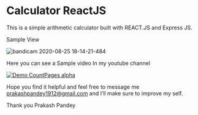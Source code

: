 # Calculator ReactJS

This is a simple arithmetic calculator built with REACT.JS and Express JS.

Sample View

![bandicam 2020-08-25 18-14-21-484](https://user-images.githubusercontent.com/67232072/91177491-6f821100-e701-11ea-8131-27360318e4ef.jpg)

Here you can see a Sample video In my youtube channel

[![Demo CountPages alpha](https://share.gifyoutube.com/KzB6Gb.gif)](https://www.youtube.com/watch?v=shtLlt93Vj0&feature=youtu.be)

Hope you find it helpful and feel free to message me prakashpandey1912@gmail.com and I’ll make sure to improve my self.

Thank you 
Prakash Pandey
